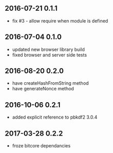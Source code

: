 2016-07-21 0.1.1
----------------
- fix #3 - allow require when module is defined

2016-07-04 0.1.0
----------------
- updated new browser library build
- fixed browser and server side tests

2016-08-20 0.2.0
----------------
- have createHashFromString method
- have generateNonce method

2016-10-06 0.2.1
----------------
- added explicit reference to pbkdf2 3.0.4

2017-03-28 0.2.2
----------------
- froze bitcore dependancies